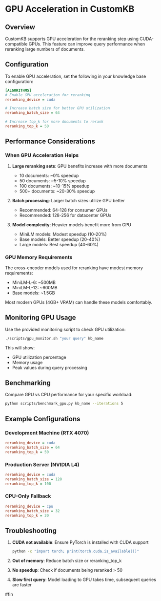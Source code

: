 # GPU Acceleration in CustomKB

## Overview

CustomKB supports GPU acceleration for the reranking step using CUDA-compatible GPUs. This feature can improve query performance when reranking large numbers of documents.

## Configuration

To enable GPU acceleration, set the following in your knowledge base configuration:

```ini
[ALGORITHMS]
# Enable GPU acceleration for reranking
reranking_device = cuda

# Increase batch size for better GPU utilization
reranking_batch_size = 64

# Increase top_k for more documents to rerank
reranking_top_k = 50
```

## Performance Considerations

### When GPU Acceleration Helps

1. **Large reranking sets**: GPU benefits increase with more documents
   - 10 documents: ~0% speedup
   - 50 documents: ~5-10% speedup  
   - 100 documents: ~10-15% speedup
   - 500+ documents: ~20-30% speedup

2. **Batch processing**: Larger batch sizes utilize GPU better
   - Recommended: 64-128 for consumer GPUs
   - Recommended: 128-256 for datacenter GPUs

3. **Model complexity**: Heavier models benefit more from GPU
   - MiniLM models: Modest speedup (10-20%)
   - Base models: Better speedup (20-40%)
   - Large models: Best speedup (40-60%)

### GPU Memory Requirements

The cross-encoder models used for reranking have modest memory requirements:
- MiniLM-L-6: ~500MB
- MiniLM-L-12: ~800MB
- Base models: ~1.5GB

Most modern GPUs (4GB+ VRAM) can handle these models comfortably.

## Monitoring GPU Usage

Use the provided monitoring script to check GPU utilization:

```bash
./scripts/gpu_monitor.sh "your query" kb_name
```

This will show:
- GPU utilization percentage
- Memory usage
- Peak values during query processing

## Benchmarking

Compare GPU vs CPU performance for your specific workload:

```bash
python scripts/benchmark_gpu.py kb_name --iterations 5
```

## Example Configurations

### Development Machine (RTX 4070)
```ini
reranking_device = cuda
reranking_batch_size = 64
reranking_top_k = 50
```

### Production Server (NVIDIA L4)
```ini
reranking_device = cuda
reranking_batch_size = 128
reranking_top_k = 100
```

### CPU-Only Fallback
```ini
reranking_device = cpu
reranking_batch_size = 32
reranking_top_k = 20
```

## Troubleshooting

1. **CUDA not available**: Ensure PyTorch is installed with CUDA support
   ```bash
   python -c "import torch; print(torch.cuda.is_available())"
   ```

2. **Out of memory**: Reduce batch size or reranking_top_k

3. **No speedup**: Check if documents being reranked > 50

4. **Slow first query**: Model loading to GPU takes time, subsequent queries are faster

#fin
